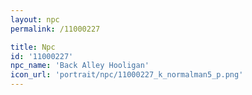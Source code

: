 ```yaml
---
layout: npc
permalink: /11000227

title: Npc
id: '11000227'
npc_name: 'Back Alley Hooligan'
icon_url: 'portrait/npc/11000227_k_normalman5_p.png'
---
```

